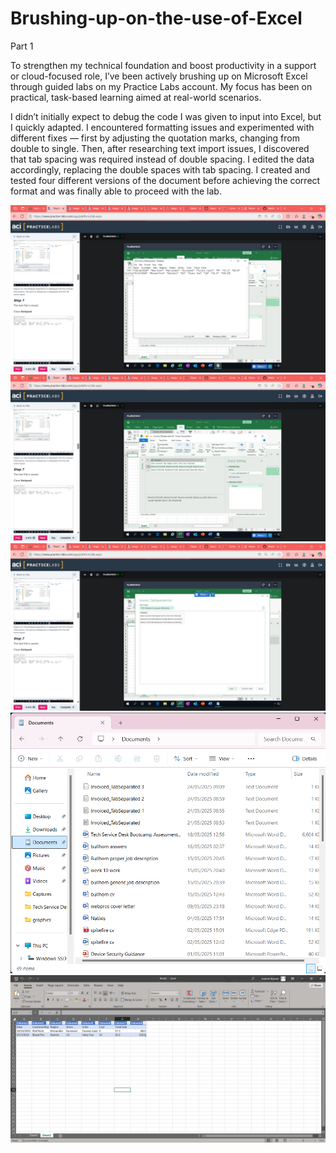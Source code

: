 # Brushing-up-on-the-use-of-Excel

Part 1

To strengthen my technical foundation and boost productivity in a support or cloud-focused role, I’ve been actively brushing up on Microsoft Excel through guided labs on my Practice Labs account. My focus has been on practical, task-based learning aimed at real-world scenarios.

I didn’t initially expect to debug the code I was given to input into Excel, but I quickly adapted. I encountered formatting issues and experimented with different fixes — first by adjusting the quotation marks, changing from double to single. Then, after researching text import issues, I discovered that tab spacing was required instead of double spacing. I edited the data accordingly, replacing the double spaces with tab spacing. I created and tested four different versions of the document before achieving the correct format and was finally able to proceed with the lab.

![image alt](https://github.com/Ikedrew/Brushing-up-on-the-use-of-Excel_Pt1/blob/main/Excel%20GitHub%20-%20import%20data%20early%201.png?raw=true)
![image alt](https://github.com/Ikedrew/Brushing-up-on-the-use-of-Excel_Pt1/blob/main/Excel%20GitHub%20-%20import%20data%20early%202.png?raw=true)
![image alt](https://github.com/Ikedrew/Brushing-up-on-the-use-of-Excel_Pt1/blob/main/Excel%20GitHub%20-%20import%20data%20mid%201.png?raw=true)
![image alt](https://github.com/Ikedrew/Brushing-up-on-the-use-of-Excel_Pt1/blob/main/Excel%20GitHub%20-%20import%20data%20end%201.png?raw=true)
![image alt](https://github.com/Ikedrew/Brushing-up-on-the-use-of-Excel_Pt1/blob/main/Excel%20GitHub%20-%20import%20data%20end.png?raw=true)
